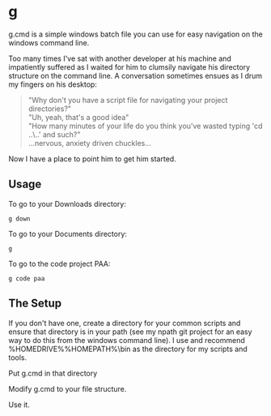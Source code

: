 g
=

g.cmd is a simple windows batch file you can use for easy navigation on the windows command line. 

Too many times I've sat with another developer at his machine and impatiently suffered as I waited for him to clumsily navigate his directory structure on the command line. A conversation sometimes ensues as I drum my fingers on his desktop:

>"Why don't you have a script file for navigating your project directories?"<br/>
>"Uh, yeah, that's a good idea"<br/>
>"How many minutes of your life do you think you've wasted typing 'cd ..\\..' and such?"<br/>
>...nervous, anxiety driven chuckles... 

Now I have a place to point him to get him started.

Usage
---------
To go to your Downloads directory:

    g down

To go to your Documents directory:

    g

To go to the code project PAA:

    g code paa

The Setup
---------
If you don't have one, create a directory for your common scripts and ensure that directory is in your path (see my npath git project for an easy way to do this from the windows command line). I use and recommend %HOMEDRIVE%%HOMEPATH%\bin as the directory for my scripts and tools.

Put g.cmd in that directory

Modify g.cmd to your file structure.

Use it.


